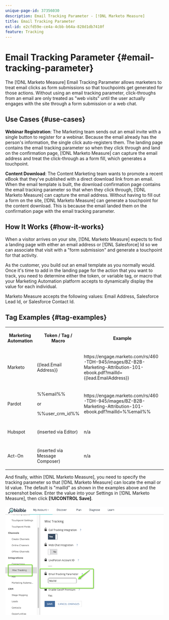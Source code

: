 ```yaml
---
unique-page-id: 37356030
description: Email Tracking Parameter - [!DNL Marketo Measure]
title: Email Tracking Parameter
exl-id: e2cfd59e-ce4a-4cbb-b64a-828d1db7410f
feature: Tracking
---
```

# Email Tracking Parameter {#email-tracking-parameter}

The [!DNL Marketo Measure] Email Tracking Parameter allows marketers to treat email clicks as form submissions so that touchpoints get generated for those actions. Without using an email tracking parameter, click-throughs from an email are only treated as "web visits" until the user actually engages with the site through a form submission or a web chat.

## Use Cases  {#use-cases}

**Webinar Registration**: The Marketing team sends out an email invite with a single button to register for a webinar. Because the email already has the person's information, the single click auto-registers them. The landing page contains the email tracking parameter so when they click through and land on the confirmation page, [!DNL Marketo Measure] can capture the email address and treat the click-through as a form fill, which generates a touchpoint.

**Content Download**: The Content Marketing team wants to promote a recent eBook that they've published with a direct download link from an email. When the email template is built, the download confirmation page contains the email tracking parameter so that when they click through, [!DNL Marketo Measure] can capture the email address. Without having to fill out a form on the site, [!DNL Marketo Measure] can generate a touchpoint for the content download. This is because the email landed them on the confirmation page with the email tracking parameter.

## How It Works {#how-it-works}

When a visitor arrives on your site, [!DNL Marketo Measure] expects to find a landing page with either an email address or [!DNL Salesforce] Id so we can associate that visit with a "form submission" and generate a touchpoint for that activity.

As the customer, you build out an email template as you normally would. Once it's time to add in the landing page for the action that you want to track, you need to determine either the token, or variable tag, or macro that your Marketing Automation platform accepts to dynamically display the value for each individual.

Marketo Measure accepts the following values: Email Address, Salesforce Lead Id, or Salesforce Contact Id.

## Tag Examples {#tag-examples}

<table> 
 <colgroup> 
  <col> 
  <col> 
  <col> 
  <col> 
 </colgroup> 
 <tbody> 
  <tr> 
   <th><p>Marketing Automation</p></th> 
   <th><p>Token / Tag / Macro </p></th> 
   <th><p>Example</p></th> 
   <th><p>Supporting Material</p></th> 
  </tr> 
  <tr> 
   <td><p>Marketo</p></td> 
   <td><p>{{lead.Email Address}} </p></td> 
   <td><p>https://engage.marketo.com/rs/460-TDH-945/images/BZ-B2B-Marketing-Attribution-101-ebook.pdf?mailId={{lead.EmailAddress}}</p></td> 
   <td><p>https://experienceleague.adobe.com/docs/marketo/using/product-docs/demand-generation/landing-pages/personalizing-landing-pages/tokens-overview.html</p></td> 
  </tr> 
  <tr> 
   <td><p>Pardot</p></td> 
   <td><p>%%email%% </p><p>or</p><p>%%user_crm_id%%</p></td> 
   <td><p>https://engage.marketo.com/rs/460-TDH-945/images/BZ-B2B-Marketing-Attribution-101-ebook.pdf?mailId=%%email%%</p></td> 
   <td><p>https://help.salesforce.com/s/articleView?language=en_US&id=pardot_variable_tags_reference.htm&type=5</p></td> 
  </tr> 
  <tr> 
   <td><p>Hubspot</p></td> 
   <td><p>(inserted via Editor)</p></td> 
   <td><p>n/a</p></td> 
   <td><p>https://knowledge.hubspot.com/website-pages/personalize-your-content</p></td> 
  </tr> 
  <tr> 
   <td><p>Act-On</p></td> 
   <td><p>(inserted via Message Composer)</p></td> 
   <td><p>n/a</p></td> 
   <td><p>https://connect.act-on.com/hc/en-us/articles/360033436074-How-to-Personalize-Email-Content-with-CRM-Data</p></td> 
  </tr> 
 </tbody> 
</table>

And finally, within [!DNL Marketo Measure], you need to specify the tracking parameter so that [!DNL Marketo Measure] can locate the email or Id value. The default is "mailId" as shown in the examples above and the screenshot below. Enter the value into your Settings in [!DNL Marketo Measure], then click **[!UICONTROL Save]**.

![](assets/one.png)

